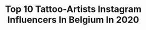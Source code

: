 ---
title: Top 10 Tattoo-Artists Instagram Influencers In Belgium In 2020
description: >-
  Find top tattoo-artists Instagram influencers in Belgium in 2020. Most popular hashtags: #portrait #belgium #photography #tattoo.
platform: Instagram
hits: 8
text_top: Analyze the most popular Instagram influencers on inBeat.
text_bottom: Our search engine holds 8 Instagram influencers like this in Belgium for you to contact.
profiles:
  - username: "edskillz"
    fullname: >-
      Ed Skillz
    bio: >-
      📍Liège, Belgique 🇧🇪•tattoo artist• media creator•born in Cameroun 🇨🇲 📧 info@skillzinc.com 💍@laraskillz
    location: "Belgium"
    followers: 23208
    engagement: 410
    commentsToLikes: 0.040004
    id: ck0w6ssvta4ow0i197j2fqyj1
    verified: false
    hashtags: "#carpe, #inked, #karpervisser, #karpfenfischen"
  - username: "luniechan"
    fullname: >-
      Lunie Chan
    bio: >-
      Agenda fermé! MAIL ONLY⚡ Owner at @coupdefoudre.tattoo (old Calypso tattoo) 💌 joanniesimioni@live.be She/her Baby tattoo artist 2016 Liège BELGIUM
    location: "Belgium"
    followers: 71409
    engagement: 293
    commentsToLikes: 0.022250
    id: ck8t8woshm4im0j78fhhtx2i4
    verified: false
    hashtags: "#tattooliege, #glittertattoo, #liegetattoo, #gamerink"
  - username: "daphnyelisa"
    fullname: >-
      DAPHNY LENEEUW
    bio: >-
      Belgian girl, 25y old based in Ghent that loves: coffee, traveling, modeling nd' figuration. -
    location: "Belgium"
    followers: 3445
    engagement: 2592
    commentsToLikes: 0.148386
    id: ckf5ukd47l7cy0j23g0wnigum
    verified: false
    hashtags: "#pictureoftheday, #portrait, #actresses, #tattooedgirls"
  - username: "mamavanvijf"
    fullname: >-
      Anne Cornut
    bio: >-
      37, mom of five, Belgium, Brussels. Make today count. You never get it back. mamavanvijf1@gmail.com Co-owner of @maisonslash
    location: "Belgium"
    followers: 23438
    engagement: 311
    commentsToLikes: 0.017461
    id: ckaoxgej8d4wl0i78ytqudawk
    verified: false
    hashtags: "#indardennen, #lovelyella, #lovelylukas, #mycrowd"
  - username: "glammed_by_lorraine"
    fullname: >-
      𝐋𝐨𝐫𝐫𝐚𝐢𝐧𝐞
    bio: >-
      📲 @makeuplifestyle_app ®️ 💄@baby_bylorraine ®️ ________________________ 𝐒𝐡𝐨𝐩 🛍 ⤵️
    location: "Belgium"
    followers: 87313
    engagement: 607
    commentsToLikes: 0.060483
    id: ck1360go545at0i193qavhsqd
    verified: false
    hashtags: "#juicylips, #smokeyeyes, #makeupartist, #browshape"
  - username: "valentinbruneau"
    fullname: >-
      Valentin bruneau
    bio: >-
      🌍 Fashion for men | Lifestyle 📍 Brussels, Belgium 👻 valentin_brn2 📬 valentin_bruneau@hotmail.com 📸 @vbrupictures
    location: "Belgium"
    followers: 42586
    engagement: 362
    commentsToLikes: 0.099721
    id: ck0w6zn3mb0xk0i1935o5l4v1
    verified: false
    hashtags: "#streetwear, #outfitoftheday, #belgiumblogger, #ootdmens"
  - username: "filipmoermanphotography"
    fullname: >-
      Filip Moerman
    bio: >-
      International Beauty, fashion, commercial, glamour photographer Scout- testphotographer Jackie Lee Res. photographer for P-magazine Playboy published
    location: "Belgium"
    followers: 11287
    engagement: 610
    commentsToLikes: 0.028451
    id: ck5hg93qi1kn20i11x8wd9z7l
    verified: false
    hashtags: "#eyes, #nikon, #shooting, #sea"
  - username: "tellementlui"
    fullname: >-
      Tellementlui
    bio: >-
      (LUI)GI,Men's Fashion blogger Since 2012 🇧🇪> #belgianinfluencer 🖋> collaboration: Tellementlui@gmail.com #FOREVERYOUNG
    location: "Belgium"
    followers: 67829
    engagement: 175
    commentsToLikes: 0.023378
    id: ck0tt0plz0niw0i19ophwkvva
    verified: false
    hashtags: "#lv, #vuitton, #sneakersaddict, #zebsquad"
---